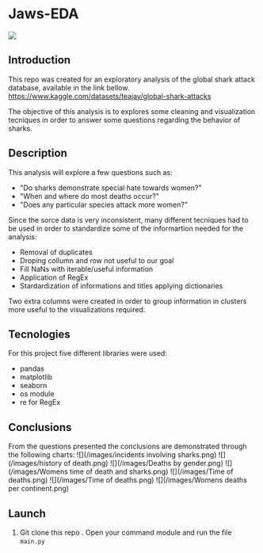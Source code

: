 # Jaws-EDA
![](https://wallpapers.com/images/high/jaws-shark-and-skiing-girl-axy8x3n2y3limadi.webp)
## Introduction
This repo was created for an exploratory analysis of the global shark attack database, available in the link bellow. https://www.kaggle.com/datasets/teajay/global-shark-attacks

The objective of this analysis is to explores some cleaning and visualization tecniques in order to answer some questions regarding the behavior of sharks.

## Description
This  analysis will explore a few questions such as: 
- "Do sharks demonstrate special hate towards women?"
- "When and where do most deaths occur?"
- "Does any particular species attack more women?"

Since the sorce data is very inconsistent, many different tecniques had to be used in order to standardize some of the informartion needed for the analysis:
- Removal of duplicates
- Droping collumn and row not useful to our goal
- Fill NaNs with iterable/useful information
- Application of RegEx
- Stardardization of informations and titles applying dictionaries

Two extra columns were created in order to group information in clusters more useful to the visualizations required.

## Tecnologies
For this project five different libraries were used: 
- pandas
- matplotlib 
- seaborn 
- os module
- re for RegEx

## Conclusions
From the questions presented the conclusions are demonstrated through the following charts:
![](/images/incidents involving sharks.png)
![](/images/history of death.png)
![](/images/Deaths by gender.png)
![](/images/Womens time of death and sharks.png)
![](/images/Time of deaths.png)
![](/images/Time of deaths.png)
![](/images/Womens deaths per continent.png)
## Launch
1. Git clone this repo
. Open your command module and run the file `main.py`